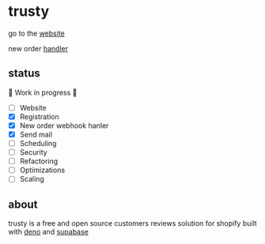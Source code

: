 # trusty

go to the [website](https://wincisky.github.io/trusty)

new order [handler](https://dash.deno.com/projects/neworder)

## status

🚧 Work in progress 🚧

- [ ] Website
- [x] Registration
- [x] New order webhook hanler
- [x] Send mail
- [ ] Scheduling
- [ ] Security
- [ ] Refactoring
- [ ] Optimizations
- [ ] Scaling

## about

trusty is a free and open source customers reviews solution for shopify built with [deno](https://deno.land/) and [supabase](https://supabase.com/)
